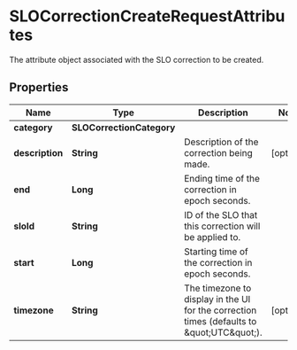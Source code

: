 # SLOCorrectionCreateRequestAttributes

The attribute object associated with the SLO correction to be created.

## Properties

| Name            | Type                      | Description                                                                                 | Notes      |
| --------------- | ------------------------- | ------------------------------------------------------------------------------------------- | ---------- |
| **category**    | **SLOCorrectionCategory** |                                                                                             |
| **description** | **String**                | Description of the correction being made.                                                   | [optional] |
| **end**         | **Long**                  | Ending time of the correction in epoch seconds.                                             |
| **sloId**       | **String**                | ID of the SLO that this correction will be applied to.                                      |
| **start**       | **Long**                  | Starting time of the correction in epoch seconds.                                           |
| **timezone**    | **String**                | The timezone to display in the UI for the correction times (defaults to \&quot;UTC\&quot;). | [optional] |
